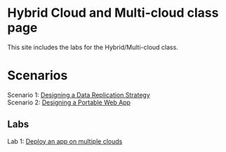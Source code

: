 # Hybrid Cloud and Multi-cloud class page

This site includes the labs for the Hybrid/Multi-cloud class.

# Scenarios
Scenario 1: [Designing a Data Replication Strategy](scenarios/Data_Replication_Template.docx)  
Scenario 2: [Designing a Portable Web App](scenarios/Portable_Web_App_Template.docx)  

## Labs
Lab 1: [Deploy an app on multiple clouds](labs/hybrid_app/index.md/)   
